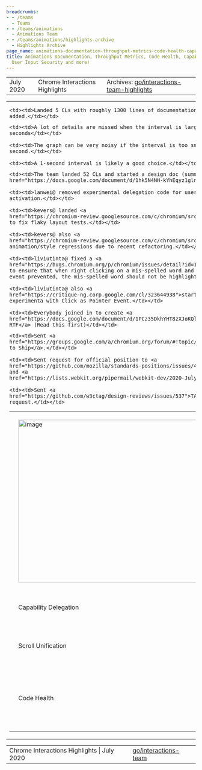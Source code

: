```yaml
---
breadcrumbs:
- - /teams
  - Teams
- - /teams/animations
  - Animations Team
- - /teams/animations/highlights-archive
  - Highlights Archive
page_name: animations-documentation-throughput-metrics-code-health-capability-delegation-user-input-security-and-more
title: Animations Documentation, Throughput Metrics, Code Health, Capability Delegation,
  User Input Security and more!
---
```


<table>
<tr>

<td>July 2020</td>

<td>Chrome Interactions Highlights</td>

<td>Archives: <a href="http://go/animations-team-highlights">go/interactions-team-highlights</a></td>

</tr>
</table>

<table>
<tr>

<td><table></td>
<td><tr></td>

<td><td><img alt="image" src="https://lh4.googleusercontent.com/WRVW9VUhxNCsev-DZjUkmjGKVA5J4bJnm3JRhenzeZq7Pgfod74bwJpYLHF68ZuglJn38aoXqe2r-mkLdxk0y196l2NCsIfKIwRDhorwPGv5YbU5ZJgyQgGcup7X84_9vIx3yeQ8lA" height=432 width=561.3834586466165></td></td>

<td><td>Animations Documentation</td></td>

<td><td>kevers@ has made a lot of progress updating documentations in <a href="https://chromium.googlesource.com/chromium/src/+/HEAD/third_party/blink/renderer/core/animation/README.md">README.md</a>. Specifically,</td></td>

    <td><td>Landed 5 CLs with roughly 1300 lines of documentation
    added.</td></td>

<td><td><img alt="image" src="https://lh4.googleusercontent.com/c25Dc0nGruNseouHuux9h-1LZiVy0K2G8cGHUGscwbC_7pz3bbvFIqu6k03395tpNJ35MsSg9ppQyA6UNCrptuzTg7v6HcHMmMqAdx9hOZKu3fCyxukWibg19WENJUms0CwlxcKosQ" height=175 width=282></td></td>

<td><td>Throughput Metrics</td></td>

<td><td>xidachen@ started discussion on adjusting throughput reporting interval. They collected data with different reporting intervals and shown in the above graph.</td></td>

    <td><td>A lot of details are missed when the interval is large such as 5
    seconds</td></td>

    <td><td>The graph can be very noisy if the interval is too small such as 0.2
    second.</td></td>

    <td><td>A 1-second interval is likely a good choice.</td></td>

<td><td>Bug Triage</td></td>

<td><td>Our entire team has been working to formalize the bug triaging process. We now have a great <a href="https://docs.google.com/document/d/1II4W6ymxKNc8mxBAxwHjWIhzL5PPO4AtSrorzgiU3tM/edit#heading=h.3ma2fxg0g60f">doc</a> that describes the triage process and our un-triaged bug is coming to 0.</td></td>

<td></tr></td>
<td><tr></td>

<td><td>Capability Delegation</td></td>

<td><td>mustaq@ has completed the first draft of <a href="https://docs.google.com/document/d/1IYN0mVy7yi4Afnm2Y0uda0JH8L2KwLgaBqsMVLMYXtk/edit">Capability Delegation API</a>, and restarted the <a href="https://github.com/w3c/payment-request/issues/917">payment spec issue</a> discussion.</td></td>

<td><td>User Input Security</td></td>

<td><td>liviutinta@ started finch experiments for Browser Verified <a href="https://critique-ng.corp.google.com/cl/324039223">Keyboard</a>/<a href="https://critique-ng.corp.google.com/cl/324039272">Mouse</a> Activation Trigger.</td></td>

<td></tr></td>
<td><tr></td>

<td><td>Scroll Unification</td></td>

<td><td>lanwei@ improved many web tests by replacing eventsender with gpuBenchmarking.smoothScrollByXY. Currently there are 2 out of 42 remaining.</td></td>

<td><td>WebDriver Actions API Spec</td></td>

<td><td>lanwei@ added webdriver <a href="https://chromium-review.googlesource.com/c/chromium/src/+/2316405">wpt tests</a>, and <a href="https://chromium-review.googlesource.com/c/chromium/src/+/2324972">implemented</a> the wheel input source in Chromedriver.</td></td>

<td></tr></td>
<td><tr></td>

<td><td>Code Health</td></td>

<td><td>During the no-meetings week, our team made a lot of contributions to code health.</td></td>

    <td><td>The team landed 52 CLs and started a design doc (summary <a
    href="https://docs.google.com/document/d/1hk5N4NH-kYhEqyz1glnVGvWgT9NEMlMtaC4AJWE5CfA/edit#heading=h.lowhafniytq6">here</a>).</td></td>

    <td><td>lanwei@ removed experimental delegation code for user
    activation.</td></td>

    <td><td>kevers@ landed <a
    href="https://chromium-review.googlesource.com/c/chromium/src/+/2313157">patch</a>
    to fix flaky layout tests.</td></td>

    <td><td>kevers@ also <a
    href="https://chromium-review.googlesource.com/c/chromium/src/+/2310969">addressed</a>
    animation/style regressions due to recent refactoring.</td></td>

    <td><td>liviutinta@ fixed a <a
    href="https://bugs.chromium.org/p/chromium/issues/detail?id=1076078">bug</a>
    to ensure that when right clicking on a mis-spelled word and contextmenu
    event prevented, the mis-spelled word should not be highlighted.</td></td>

    <td><td>liviutinta@ also <a
    href="https://critique-ng.corp.google.com/cl/323644938">started</a>
    experimenta with Click as Pointer Event.</td></td>

    <td><td>Everybody joined in to create <a
    href="https://docs.google.com/document/d/1PCz35DkhYHT8zXJoKQl--WhQZpimJRyNlfEWSSjpUJ0/edit#">Interactions
    RTF</a> (Read this first)</td></td>

<td><td>Azimuth/Altitude for Pointer Events</td></td>

<td><td><a href="https://patrickhlauke.github.io/touch/pen-tracker/index.html?azimuth"><img alt="image" src="https://lh5.googleusercontent.com/4UlT7gRKaxiEjFSMUNpgY83bcFVmaS2YqhPN2mnU5RxMJ2hSrjwi8Ky1ZKJLa5iVm2h8cvVbaLT9vI8WgL9Mw3PWQ_6NqFVL9O_HkKQZlzlNDffgv8kGPUDzmcuxI3ehHhuIoyKguw" height=155 width=282></a></td></td>

<td><td>liviutinta@ has <a href="https://chromium-review.googlesource.com/c/chromium/src/+/2165457">implemented</a> this feature.</td></td>

    <td><td>Sent <a
    href="https://groups.google.com/a/chromium.org/forum/#!topic/blink-dev/ZRI-7X_4GwM">Intent
    to Ship</a>.</td></td>

    <td><td>Sent request for official position to <a
    href="https://github.com/mozilla/standards-positions/issues/411">Gecko</a>
    and <a
    href="https://lists.webkit.org/pipermail/webkit-dev/2020-July/031313.html">WebKit</a>.</td></td>

    <td><td>Sent <a
    href="https://github.com/w3ctag/design-reviews/issues/537">TAG Review</a>
    request.</td></td>

<td></tr></td>
<td></table></td>

</tr>
</table>

<table>
<tr>

<td>Chrome Interactions Highlights | July 2020</td>

<td><a href="http://go/interactions-team">go/interactions-team</a></td>

</tr>
</table>